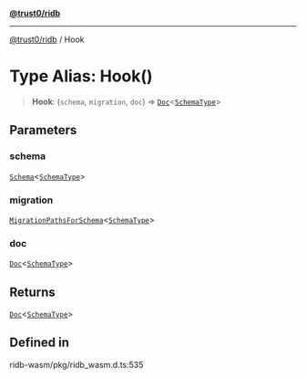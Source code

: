 [**@trust0/ridb**](../README.md)

***

[@trust0/ridb](../README.md) / Hook

# Type Alias: Hook()

> **Hook**: (`schema`, `migration`, `doc`) => [`Doc`](Doc.md)\<[`SchemaType`](SchemaType.md)\>

## Parameters

### schema

[`Schema`](../classes/Schema.md)\<[`SchemaType`](SchemaType.md)\>

### migration

[`MigrationPathsForSchema`](MigrationPathsForSchema.md)\<[`SchemaType`](SchemaType.md)\>

### doc

[`Doc`](Doc.md)\<[`SchemaType`](SchemaType.md)\>

## Returns

[`Doc`](Doc.md)\<[`SchemaType`](SchemaType.md)\>

## Defined in

ridb-wasm/pkg/ridb\_wasm.d.ts:535

